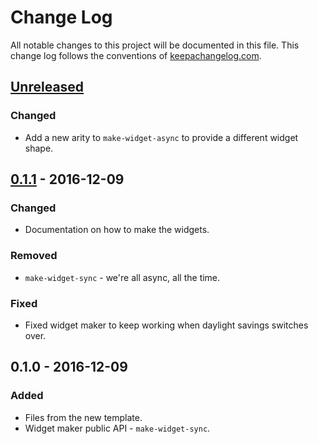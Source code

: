 # Change Log
All notable changes to this project will be documented in this file. This change log follows the conventions of [keepachangelog.com](http://keepachangelog.com/).

## [Unreleased]
### Changed
- Add a new arity to `make-widget-async` to provide a different widget shape.

## [0.1.1] - 2016-12-09
### Changed
- Documentation on how to make the widgets.

### Removed
- `make-widget-sync` - we're all async, all the time.

### Fixed
- Fixed widget maker to keep working when daylight savings switches over.

## 0.1.0 - 2016-12-09
### Added
- Files from the new template.
- Widget maker public API - `make-widget-sync`.

[Unreleased]: https://github.com/your-name/doklady-translate/compare/0.1.1...HEAD
[0.1.1]: https://github.com/your-name/doklady-translate/compare/0.1.0...0.1.1
